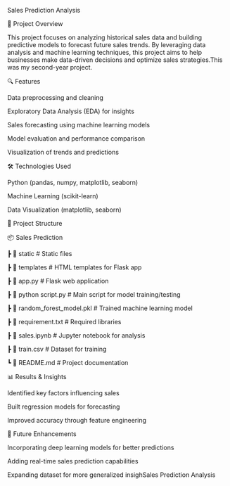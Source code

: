 Sales Prediction Analysis

📌 Project Overview

This project focuses on analyzing historical sales data and building predictive models to forecast future sales trends. By leveraging data analysis and machine learning techniques, 
this project aims to help businesses make data-driven decisions and optimize sales strategies.This was my second-year project.

🔍 Features

Data preprocessing and cleaning

Exploratory Data Analysis (EDA) for insights

Sales forecasting using machine learning models

Model evaluation and performance comparison

Visualization of trends and predictions

🛠️ Technologies Used

Python (pandas, numpy, matplotlib, seaborn)

Machine Learning (scikit-learn)

Data Visualization (matplotlib, seaborn)


📂 Project Structure

📦 Sales Prediction

 ┣ 📂 static                  # Static files 
 
 ┣ 📂 templates               # HTML templates for Flask app
 
 ┣ 📜 app.py                  # Flask web application
 
 ┣ 📜 python script.py        # Main script for model training/testing
 
 ┣ 📜 random_forest_model.pkl # Trained machine learning model
 
 ┣ 📜 requirement.txt         # Required libraries
 
 ┣ 📜 sales.ipynb             # Jupyter notebook for analysis
 
 ┣ 📜 train.csv               # Dataset for training
 
 ┗ 📜 README.md               # Project documentation

 
📊 Results & Insights

Identified key factors influencing sales

Built regression models for forecasting

Improved accuracy through feature engineering

🔮 Future Enhancements

Incorporating deep learning models for better predictions

Adding real-time sales prediction capabilities

Expanding dataset for more generalized insighSales Prediction Analysis



